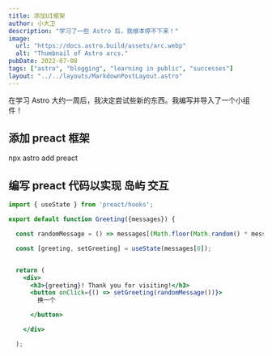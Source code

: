 ```yaml
---
title: 添加UI框架
author: 小大卫
description: "学习了一些 Astro 后，我根本停不下来！"
image:
  url: "https://docs.astro.build/assets/arc.webp"
  alt: "Thumbnail of Astro arcs."
pubDate: 2022-07-08
tags: ["astro", "blogging", "learning in public", "successes"]
layout: "../../layouts/MarkdownPostLayout.astro"
---
```


在学习 Astro 大约一周后，我决定尝试些新的东西。我编写并导入了一个小组件！

## 添加 preact 框架

npx astro add preact

## 编写 preact 代码以实现 岛屿 交互

```jsx
import { useState } from 'preact/hooks';

export default function Greeting({messages}) {

  const randomMessage = () => messages[(Math.floor(Math.random() * messages.length))];

  const [greeting, setGreeting] = useState(messages[0]);


  return (
    <div>
      <h3>{greeting}! Thank you for visiting!</h3>
      <button onClick={() => setGreeting(randomMessage())}>
        换一个

      </button>

    </div>

  );

```

